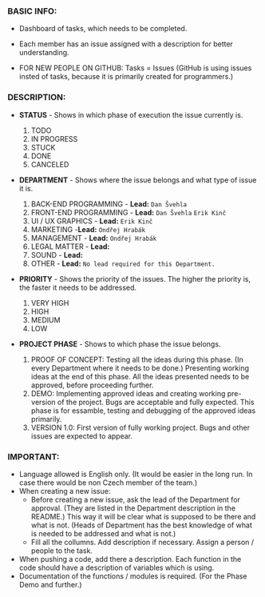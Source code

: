### BASIC INFO:

- Dashboard of tasks, which needs to be completed. 
- Each member has an issue assigned with a description for better understanding. 

- FOR NEW PEOPLE ON GITHUB: Tasks = Issues (GitHub is using issues insted of tasks, because it is primarily created for programmers.)

### DESCRIPTION:

- **STATUS** - Shows in which phase of execution the issue currently is. 
  1. TODO
  2. IN PROGRESS
  3. STUCK
  4. DONE
  5. CANCELED

- **DEPARTMENT** - Shows where the issue belongs and what type of issue it is.
  1. BACK-END PROGRAMMING - **Lead:** `Dan Švehla`
  2. FRONT-END PROGRAMMING - **Lead:** `Dan Švehla` `Erik Kinč`
  3. UI / UX GRAPHICS - **Lead:** `Erik Kinč`
  4. MARKETING -**Lead:** `Ondřej Hrabák`
  5. MANAGEMENT - **Lead:** `Ondřej Hrabák`
  6. LEGAL MATTER - **Lead:**
  7. SOUND - **Lead:** 
  8. OTHER - **Lead:** `No lead required for this Department.`

- **PRIORITY** - Shows the priority of the issues. The higher the priority is, the faster it needs to be addressed.
  1. VERY HIGH
  2. HIGH
  3. MEDIUM
  4. LOW

- **PROJECT PHASE** - Shows to which phase the issue belongs.
  1. PROOF OF CONCEPT:
Testing all the ideas during this phase. (In every Department where it needs to be done.)
Presenting working ideas at the end of this phase.
All the ideas presented needs to be approved, before proceeding further.
  2. DEMO:
Implementing approved ideas and creating working pre-version of the project. 
Bugs are acceptable and fully expected.
This phase is for essamble, testing and debugging of the approved ideas primarily.
  3. VERSION 1.0:
First version of fully working project.
Bugs and other issues are expected to appear. 

### IMPORTANT:
- Language allowed is English only. (It would be easier in the long run. In case there would be non Czech member of the team.)
- When creating a new issue:
  - Before creating a new issue, ask the lead of the Department for approval. (They are listed in the Department description in the README.) 
This way it will be clear what is supposed to be there and what is not. (Heads of Department has the best knowledge of what is needed to be addressed and what is not.)
  - Fill all the collumns. Add description if necessary. Assign a person / people to the task.
- When pushing a code, add there a description. Each function in the code should have a description of variables which is using. 
- Documentation of the functions / modules is required. (For the Phase Demo and further.)
